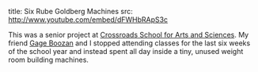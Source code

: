 title: Six Rube Goldberg Machines
src: http://www.youtube.com/embed/dFWHbRApS3c

This was a senior project at [Crossroads School for Arts and Sciences](http://xrds.org). My friend [Gage Boozan](http://soundcloud.com/gage-boozan) and I stopped attending classes for the last six weeks of the school year and instead spent all day inside a tiny, unused weight room building machines.
